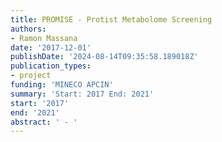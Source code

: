 ```yaml
---
title: PROMISE - Protist Metabolome Screening
authors:
- Ramon Massana
date: '2017-12-01'
publishDate: '2024-08-14T09:35:58.189018Z'
publication_types:
- project
funding: 'MINECO APCIN'
summary: 'Start: 2017 End: 2021'
start: '2017'
end: '2021'
abstract: ' - '
---
```

